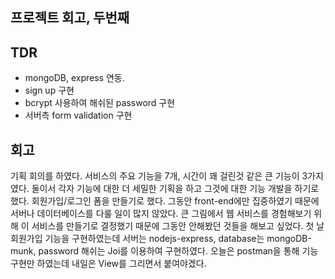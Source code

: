 ## 프로젝트 회고, 두번째

## TDR

- mongoDB, express 연동.
- sign up 구현
- bcrypt 사용하여 해쉬된 password 구현
- 서버측 form validation 구현

## 회고

기획 회의를 하였다. 서비스의 주요 기능을 7개, 시간이 꽤 걸린것 같은 큰 기능이 3가지였다. 
둘이서 각자 기능에 대한 더 세밀한 기획을 하고 그것에 대한 기능 개발을 하기로 했다. 
회원가입/로그인 폼을 만들기로 했다.
그동안 front-end에만 집중하였기 때문에 서버나 데이터베이스를 다룰 일이 많지 않았다.
큰 그림에서 웹 서비스를 경험해보기 위해 이 서비스를 만들기로 결정했기 때문에 그동안 안해봤던 것들을 해보고 싶었다. 
첫 날 회원가입 기능을 구현하였는데 서버는 nodejs-express, database는 mongoDB-munk, password 해쉬는 Joi를 이용하여 구현하였다. 
오늘은 postman을 통해 기능 구현만 하였는데 내일은 View를 그리면서 붙여야겠다.


